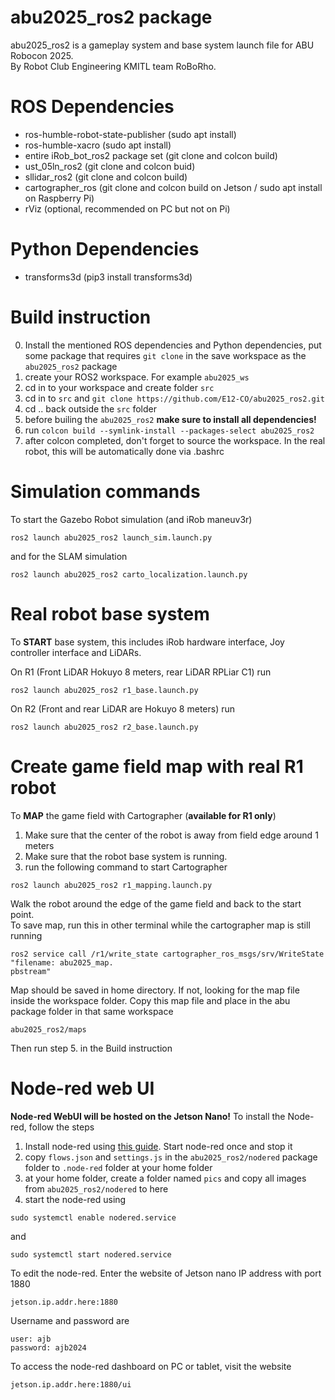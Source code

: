# abu2025_ros2 package

abu2025_ros2 is a gameplay system and base system launch file for ABU Robocon 2025.  
By Robot Club Engineering KMITL team RoBoRho.

# ROS Dependencies
- ros-humble-robot-state-publisher (sudo apt install)
- ros-humble-xacro (sudo apt install)
- entire iRob_bot_ros2 package set (git clone and colcon build)
- ust_05ln_ros2 (git clone and colcon buid)
- sllidar_ros2 (git clone and colcon build)
- cartographer_ros (git clone and colcon build on Jetson / sudo apt install on Raspberry Pi)
- rViz (optional, recommended on PC but not on Pi)

# Python Dependencies
- transforms3d (pip3 install transforms3d)

# Build instruction
0. Install the mentioned ROS dependencies and Python dependencies, put some package that requires ```git clone``` in the save workspace as the ```abu2025_ros2``` package
1. create your ROS2 workspace. For example ```abu2025_ws```
2. cd in to your workspace and create folder ```src```
3. cd in to ```src``` and ```git clone https://github.com/E12-CO/abu2025_ros2.git```
4. cd .. back outside the ```src``` folder
5. before builing the ```abu2025_ros2``` **make sure to install all dependencies!**
6. run ```colcon build --symlink-install --packages-select abu2025_ros2```
7. after colcon completed, don't forget to source the workspace. In the real robot, this will be automatically done via .bashrc 

# Simulation commands

To start the Gazebo Robot simulation (and iRob maneuv3r)
```
ros2 launch abu2025_ros2 launch_sim.launch.py
```
and for the SLAM simulation 
```
ros2 launch abu2025_ros2 carto_localization.launch.py
```

# Real robot base system

To **START** base system, this includes iRob hardware interface, Joy controller interface and LiDARs.  

On R1 (Front LiDAR Hokuyo 8 meters, rear LiDAR RPLiar C1) run
```
ros2 launch abu2025_ros2 r1_base.launch.py
```

On R2 (Front and rear LiDAR are Hokuyo 8 meters) run
```
ros2 launch abu2025_ros2 r2_base.launch.py
```

# Create game field map with real R1 robot
To **MAP** the game field with Cartographer (**available for R1 only**) 
1. Make sure that the center of the robot is away from field edge around 1 meters
2. Make sure that the robot base system is running.
3. run the following command to start Cartographer 
```
ros2 launch abu2025_ros2 r1_mapping.launch.py
```
Walk the robot around the edge of the game field and back to the start point.  
To save map, run this in other terminal while the cartographer map is still running
```
ros2 service call /r1/write_state cartographer_ros_msgs/srv/WriteState "filename: abu2025_map.
pbstream"
```
Map should be saved in home directory. If not, looking for the map file inside the workspace folder.
Copy this map file and place in the abu package folder in that same workspace
```
abu2025_ros2/maps
```
Then run step 5. in the Build instruction

# Node-red web UI
**Node-red WebUI will be hosted on the Jetson Nano!** To install the Node-red, follow the steps
1. Install node-red using [this guide](https://nodered.org/docs/getting-started/raspberrypi). Start node-red once and stop it
2. copy ```flows.json``` and ```settings.js``` in the ```abu2025_ros2/nodered``` package folder to ```.node-red``` folder at your home folder
3. at your home folder, create a folder named ```pics``` and copy all images from ```abu2025_ros2/nodered``` to here
4. start the node-red using 
```
sudo systemctl enable nodered.service
```
and 
```
sudo systemctl start nodered.service
```

To edit the node-red. Enter the website of Jetson nano IP address with port 1880
```
jetson.ip.addr.here:1880
```
Username and password are
```
user: ajb 
password: ajb2024
```

To access the node-red dashboard on PC or tablet, visit the website
```
jetson.ip.addr.here:1880/ui
```
